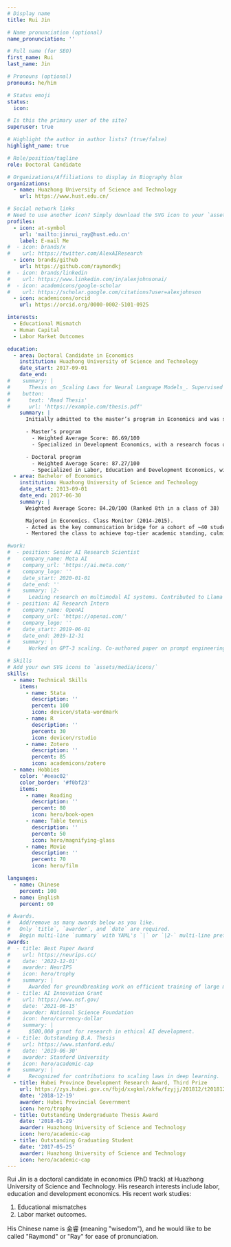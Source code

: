 ```yaml
---
# Display name
title: Rui Jin

# Name pronunciation (optional)
name_pronunciation: ''

# Full name (for SEO)
first_name: Rui
last_name: Jin

# Pronouns (optional)
pronouns: he/him

# Status emoji
status:
  icon: 

# Is this the primary user of the site?
superuser: true

# Highlight the author in author lists? (true/false)
highlight_name: true

# Role/position/tagline
role: Doctoral Candidate

# Organizations/Affiliations to display in Biography blox
organizations:
  - name: Huazhong University of Science and Technology
    url: https://www.hust.edu.cn/

# Social network links
# Need to use another icon? Simply download the SVG icon to your `assets/media/icons/` folder.
profiles:
  - icon: at-symbol
    url: 'mailto:jinrui_ray@hust.edu.cn'
    label: E-mail Me
#  - icon: brands/x
#    url: https://twitter.com/AlexAIResearch
  - icon: brands/github
    url: https://github.com/raymondkj
#  - icon: brands/linkedin
#    url: https://www.linkedin.com/in/alexjohnsonai/
#  - icon: academicons/google-scholar
#    url: https://scholar.google.com/citations?user=alexjohnson
  - icon: academicons/orcid
    url: https://orcid.org/0000-0002-5101-0925

interests:
  - Educational Mismatch
  - Human Capital
  - Labor Market Outcomes

education:
  - area: Doctoral Candidate in Economics
    institution: Huazhong University of Science and Technology
    date_start: 2017-09-01
    date_end: 
#    summary: |
#      Thesis on _Scaling Laws for Neural Language Models_. Supervised by Prof. Andrew Ng. Published 5 papers in NeurIPS and ICML, with 2 best paper awards.
#    button:
#      text: 'Read Thesis'
#      url: 'https://example.com/thesis.pdf'
    summary: |
      Initially admitted to the master’s program in Economics and was selected to transition to the doctoral program in 2019 after competitive written exams and interviews.

      - Master’s program
        - Weighted Average Score: 86.69/100
        - Specialized in Development Economics, with a research focus on the intersection of population aging, labor market dynamics, and economic inequality.

      - Doctoral program
        - Weighted Average Score: 87.27/100
        - Specialized in Labor, Education and Development Economics, with a research focus on the intersection of human capical and labor market dynamics. 
  - area: Bachelor of Economics
    institution: Huazhong University of Science and Technology
    date_start: 2013-09-01
    date_end: 2017-06-30
    summary: |
      Weighted Average Score: 84.20/100 (Ranked 8th in a class of 38)

      Majored in Economics. Class Monitor (2014-2015).
      - Acted as the key communication bridge for a cohort of ~40 students with faculty and department administration, effectively managing course feedback channels and coordinating academic activities.
      - Mentored the class to achieve top-tier academic standing, culminating in the university-wide "Exemplary Class in Academic Pursuits" award; also assisted in organizing well-attended departmental seminars.

#work:
#  - position: Senior AI Research Scientist
#    company_name: Meta AI
#    company_url: 'https://ai.meta.com/'
#    company_logo: ''
#    date_start: 2020-01-01
#    date_end: ''
#    summary: |2-
#      Leading research on multimodal AI systems. Contributed to Llama 2 and other open-source models. 50+ citations in 3 years.
#  - position: AI Research Intern
#    company_name: OpenAI
#    company_url: 'https://openai.com/'
#    company_logo: ''
#    date_start: 2019-06-01
#    date_end: 2019-12-31
#    summary: |
#      Worked on GPT-3 scaling. Co-authored paper on prompt engineering.

# Skills
# Add your own SVG icons to `assets/media/icons/`
skills:
  - name: Technical Skills
    items:
      - name: Stata
        description: ''
        percent: 100
        icon: devicon/stata-wordmark
      - name: R
        description: ''
        percent: 30
        icon: devicon/rstudio
      - name: Zotero
        description: ''
        percent: 85
        icon: academicons/zotero
  - name: Hobbies
    color: '#eeac02'
    color_border: '#f0bf23'
    items:
      - name: Reading
        description: ''
        percent: 80
        icon: hero/book-open
      - name: Table tennis
        description: ''
        percent: 50
        icon: hero/magnifying-glass
      - name: Movie
        description: ''
        percent: 70
        icon: hero/film

languages:
  - name: Chinese
    percent: 100
  - name: English
    percent: 60

# Awards.
#   Add/remove as many awards below as you like.
#   Only `title`, `awarder`, and `date` are required.
#   Begin multi-line `summary` with YAML's `|` or `|2-` multi-line prefix and indent 2 spaces below.
awards:
#  - title: Best Paper Award
#    url: https://neurips.cc/
#    date: '2022-12-01'
#    awarder: NeurIPS
#    icon: hero/trophy
#    summary: |
#      Awarded for groundbreaking work on efficient training of large models.
#  - title: AI Innovation Grant
#    url: https://www.nsf.gov/
#    date: '2021-06-15'
#    awarder: National Science Foundation
#    icon: hero/currency-dollar
#    summary: |
#      $500,000 grant for research in ethical AI development.
#  - title: Outstanding B.A. Thesis
#    url: https://www.stanford.edu/
#    date: '2019-06-30'
#    awarder: Stanford University
#    icon: hero/academic-cap
#    summary: |
#      Recognized for contributions to scaling laws in deep learning.
  - title: Hubei Province Development Research Award, Third Prize
    url: https://zys.hubei.gov.cn/fbjd/xxgkml/xkfw/fzyjj/201812/t20181219_14538.shtml
    date: '2018-12-19'
    awarder: Hubei Provincial Government
    icon: hero/trophy
  - title: Outstanding Undergraduate Thesis Award
    date: '2018-01-29'
    awarder: Huazhong University of Science and Technology
    icon: hero/academic-cap
  - title: Outstanding Graduating Student
    date: '2017-05-25'
    awarder: Huazhong University of Science and Technology
    icon: hero/academic-cap
---
```


Rui Jin is a doctoral candidate in economics (PhD track) at Huazhong University of Science and Technology. His research interests include labor, education and development economics. His recent work studies:
1. Educational mismatches
2. Labor market outcomes.

His Chinese name is 金睿 (meaning "wisedom"), and he would like to be called "Raymond" or "Ray" for ease of pronunciation.
